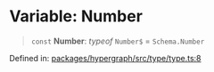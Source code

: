 # Variable: Number

> `const` **Number**: *typeof* `Number$` = `Schema.Number`

Defined in: [packages/hypergraph/src/type/type.ts:8](https://github.com/hashirpm/hypergraph/blob/ab4ea1cdb9430798142e0d735aac9d31c2cf0ae0/packages/hypergraph/src/type/type.ts#L8)
